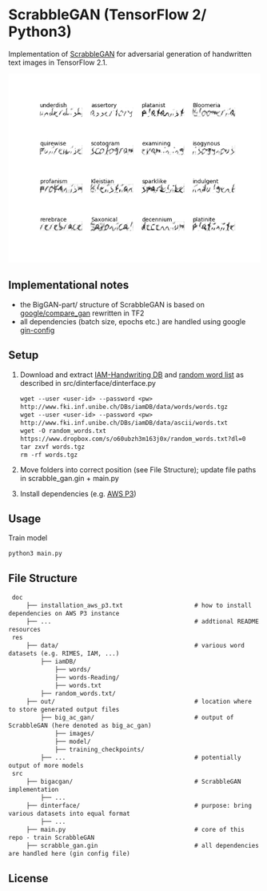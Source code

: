# ScrabbleGAN (TensorFlow 2/ Python3)

Implementation of [ScrabbleGAN](https://arxiv.org/pdf/2003.10557.pdf) for adversarial generation of handwritten text images in TensorFlow 2.1.

<p align="center">
  <img src="doc/ScrabbleGan_no_grad_bal.gif" />
</p>

 ## Implementational notes
 
 - the BigGAN-part/ structure of ScrabbleGAN is based on [google/compare_gan](https://github.com/google/compare_gan/blob/master/compare_gan/architectures/resnet_biggan.py) rewritten in TF2
 - all dependencies (batch size, epochs etc.) are handled using google [gin-config](src/scrabble_gan.gin)
    
 ## Setup
 
 1. Download and extract [IAM-Handwriting DB](http://www.fki.inf.unibe.ch/databases/iam-handwriting-database/download-the-iam-handwriting-database) 
 and [random word list](https://www.dropbox.com/s/o60ubzh3m163j0x/random_words.txt?dl=0) as described in src/dinterface/dinterface.py
    
    ```
    wget --user <user-id> --password <pw> http://www.fki.inf.unibe.ch/DBs/iamDB/data/words/words.tgz 
    wget --user <user-id> --password <pw> http://www.fki.inf.unibe.ch/DBs/iamDB/data/ascii/words.txt
    wget -O random_words.txt https://www.dropbox.com/s/o60ubzh3m163j0x/random_words.txt?dl=0
    tar zxvf words.tgz
    rm -rf words.tgz       
    ```      
 2. Move folders into correct position (see File Structure); update file paths in scrabble_gan.gin + main.py 
 3. Install dependencies (e.g. [AWS P3](doc/installation_aws_p3.txt))
 
 ## Usage
  
Train model
    
    python3 main.py
 
 ## File Structure
 
     doc
         ├── installation_aws_p3.txt                    # how to install dependencies on AWS P3 instance
         ├── ...                                        # addtional README resources
     res                               
         ├── data/                                      # various word datasets (e.g. RIMES, IAM, ...)
             ├── iamDB/                                              
                 ├── words/                                          
                 ├── words-Reading/ 
                 ├── words.txt                                            
             ├── random_words.txt/                                  
         ├── out/                                       # location where to store generated output files   
             ├── big_ac_gan/                            # output of ScrabbleGAN (here denoted as big_ac_gan)
                 ├── images/                            
                 ├── model/                             
                 ├── training_checkpoints/              
             ├── ...                                    # potentially output of more models   
     src
         ├── bigacgan/                                  # ScrabbleGAN implementation
             ├── ...                                           
         ├── dinterface/                                # purpose: bring various datasets into equal format
             ├── ...                                         
         ├── main.py                                    # core of this repo - train ScrabbleGAN
         ├── scrabble_gan.gin                           # all dependencies are handled here (gin config file)
    
 ## License